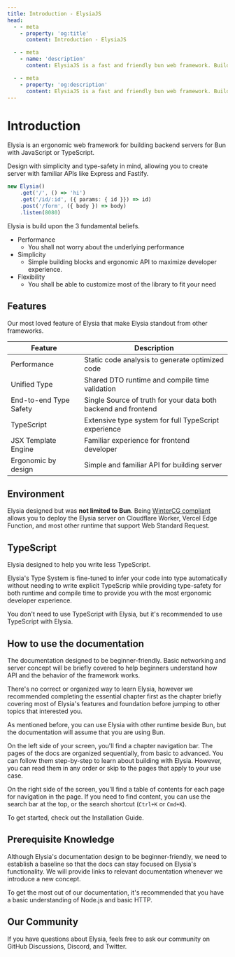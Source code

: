 ```yaml
---
title: Introduction - ElysiaJS
head:
  - - meta
    - property: 'og:title'
      content: Introduction - ElysiaJS

  - - meta
    - name: 'description'
      content: ElysiaJS is a fast and friendly bun web framework. Building on top of 3 philosophies, performance, simplicity, flexibility. Designed with TypeScript in mind. Elysia understands what you want and automatically infers the type from your code.

  - - meta
    - property: 'og:description'
      content: ElysiaJS is a fast and friendly bun web framework. Building on top of 3 philosophies, performance, simplicity, flexibility. Designed with TypeScript in mind. Elysia understands what you want and automatically infers the type from your code.
---
```


# Introduction
Elysia is an ergonomic web framework for building backend servers for Bun with JavaScript or TypeScript.

Design with simplicity and type-safety in mind, allowing you to create server with familiar APIs like Express and Fastify.

```typescript
new Elysia()
    .get('/', () => 'hi')
    .get('/id/:id', ({ params: { id }}) => id)
    .post('/form', ({ body }) => body)
    .listen(8080)
```

Elysia is build upon the 3 fundamental beliefs.

- Performance
    - You shall not worry about the underlying performance
- Simplicity
    - Simple building blocks and ergonomic API to maximize developer experience.
- Flexibility
    - You shall be able to customize most of the library to fit your need

## Features
Our most loved feature of Elysia that make Elysia standout from other frameworks.

| Feature | Description |
| --- | --- |
| Performance | Static code analysis to generate optimized code |
| Unified Type | Shared DTO runtime and compile time validation |
| End-to-end Type Safety | Single Source of truth for your data both backend and frontend |
| TypeScript | Extensive type system for full TypeScript experience |
| JSX Template Engine | Familiar experience for frontend developer |
| Ergonomic by design | Simple and familiar API for building server |

## Environment
Elysia designed but was **not limited to Bun**. Being [WinterCG compliant](https://wintercg.org/) allows you to deploy the Elysia server on Cloudflare Worker, Vercel Edge Function, and most other runtime that support Web Standard Request.

## TypeScript
Elysia designed to help you write less TypeScript.

Elysia's Type System is fine-tuned to infer your code into type automatically without needing to write explicit TypeScrip while providing type-safety for both runtime and compile time to provide you with the most ergonomic developer experience.

You don't need to use TypeScript with Elysia, but it's recommended to use TypeScript with Elysia.

## How to use the documentation
The documentation designed to be beginner-friendly. Basic networking and server concept will be briefly covered to help beginners understand how API and the behavior of the framework works.

There's no correct or organized way to learn Elysia, however we recommended completing the essential chapter first as the chapter briefly covering most of Elysia's features and foundation before jumping to other topics that interested you.

As mentioned before, you can use Elysia with other runtime beside Bun, but the documentation will assume that you are using Bun.

On the left side of your screen, you'll find a chapter navigation bar. The pages of the docs are organized sequentially, from basic to advanced. You can follow them step-by-step to learn about building with Elysia. However, you can read them in any order or skip to the pages that apply to your use case.

On the right side of the screen, you'll find a table of contents for each page for navigation in the page. If you need to find content, you can use the search bar at the top, or the search shortcut (`Ctrl+K` or `Cmd+K`).

To get started, check out the Installation Guide.

## Prerequisite Knowledge
Although Elysia's documentation design to be beginner-friendly, we need to establish a baseline so that the docs can stay focused on Elysia's functionality. We will provide links to relevant documentation whenever we introduce a new concept.

To get the most out of our documentation, it's recommended that you have a basic understanding of Node.js and basic HTTP.

## Our Community
If you have questions about Elysia, feels free to ask our community on GitHub Discussions, Discord, and Twitter.
